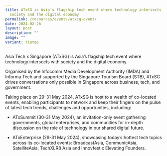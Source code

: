 ```yaml
---
title: ATxSG is Asia’s flagship tech event where technology intersects with
  society and the digital economy
permalink: /resources/events/atxsg-event/
date: 2024-02-26
layout: post
description: ""
image: ""
variant: tiptap
---
```

<p>Asia Tech x Singapore (ATxSG) is Asia’s flagship tech event where technology
intersects with society and the digital economy.</p>
<p>Organised by the Infocomm Media Development Authority (IMDA) and Informa
Tech and supported by the Singapore Tourism Board (STB), ATxSG drives conversations
only possible in Singapore across business, tech, and government.</p>
<p>Taking place on 29-31 May 2024, ATxSG is host to a wealth of co-located
events, enabling participants to network and keep their fingers on the
pulse of latest tech trends, challenges and opportunities, including:</p>
<ul data-tight="true" class="tight">
<li>
<p>ATxSummit (30-31 May 2024), an invitation-only event&nbsp;gathering governments,
global enterprises, and communities for in-depth discussion on the role
of technology in our shared digital future.
<br>
</p>
</li>
<li>
<p>ATxEnterprise (29-31 May 2024), showcasing today’s hottest tech topics
across its co-located events:&nbsp;BroadcastAsia, CommunicAsia, SatelliteAsia,
TechXLR8 Asia and Innovfest x Elevating Founders.</p>
</li>
</ul>
<p></p>